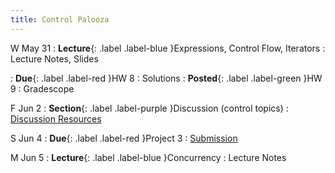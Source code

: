 ```yaml
---
title: Control Palooza
---
```


W May 31
: **Lecture**{: .label .label-blue }Expressions, Control Flow, Iterators
  : Lecture Notes, Slides

: **Due**{: .label .label-red }HW 8
  : Solutions
: **Posted**{: .label .label-green }HW 9
  : Gradescope

F Jun 2
: **Section**{: .label .label-purple }Discussion (control topics)
  : [Discussion Resources](https://drive.google.com/drive/folders/1TBOqhuq2-JFEcW0KNkbnC6UXtpGUsATe)

S Jun 4
: **Due**{: .label .label-red }Project 3
  : [Submission](https://www.gradescope.com/courses/529662/assignments/2906325)

M Jun 5
: **Lecture**{: .label .label-blue }Concurrency
  : Lecture Notes
